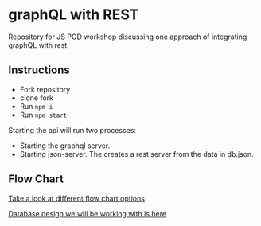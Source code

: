 # graphQL with REST
Repository for JS POD workshop discussing one approach of integrating graphQL with rest.

## Instructions
* Fork repository
* clone fork
* Run `npm i`
* Run `npm start`

Starting the api will run two processes:
* Starting the graphql server.
* Starting json-server. The creates a rest server from the data in db.json.

## Flow Chart
[Take a look at different flow chart options](https://drive.google.com/file/d/1q4lQyCDznP0jJme3gJpEUeU4yue1LZbZ/view?usp=sharing)


[Database design we will be working with is here](https://drive.google.com/file/d/1sxAHd5BTMj1c9FIVtv7wQGuMHUhJIqHI/view?usp=sharing)

